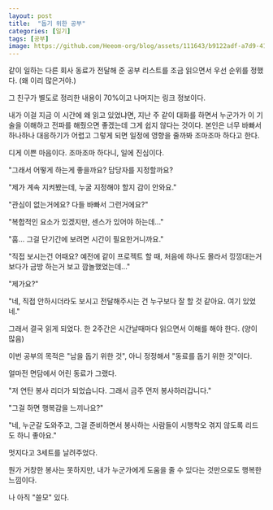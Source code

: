 ```yaml
---
layout: post
title:  "돕기 위한 공부"
categories: [일기]
tags: [공부]
image: https://github.com/Heeom-org/blog/assets/111643/b9122adf-a7d9-4111-ae25-3ad05b131f4d
---
```


같이 일하는 다른 회사 동료가 전달해 준 공부 리스트를 조금 읽으면서 우선 순위를 정했다. (왜 이리 많은거야.)

그 친구가 별도로 정리한 내용이 70%이고 나머지는 링크 정보이다.

내가 이걸 지금 이 시간에 왜 읽고 있었냐면, 지난 주 같이 대화를 하면서 누군가가 이 기술을 이해하고 전파를 해줬으면 좋겠는데 그게 쉽지 않다는 것이다. 본인은 너무 바빠서 하나하나 대응하기가 어렵고 그렇게 되면 일정에 영향을 줄까봐 조마조마 하다고 한다.

디게 이쁜 마음이다. 조마조마 하다니, 일에 진심이다.

"그래서 어떻게 하는게 좋을까요? 담당자를 지정할까요?

"제가 계속 지켜봤는데, 누굴 지정해야 할지 감이 안와요."

"관심이 없는거에요? 다들 바빠서 그런거에요?"

"복합적인 요소가 있겠지만, 센스가 있어야 하는데..."

"훔... 그걸 단기간에 보려면 시간이 필요한거니까요."

"직접 보시는건 어때요? 예전에 같이 프로젝트 할 때, 처음에 하나도 몰라서 낑낑대는거 보다가 금방 하는거 보고 깜놀했었는데..."

"제가요?"

"네, 직접 안하시더라도 보시고 전달해주시는 건 누구보다 잘 할 것 같아요. 여기 있었네."

그래서 결국 읽게 되었다. 한 2주간은 시간날때마다 읽으면서 이해를 해야 한다. (양이 많음)

이번 공부의 목적은 "남을 돕기 위한 것", 아니 정정해서 "동료를 돕기 위한 것"이다.

얼마전 면담에서 어린 동료가 그랬다. 

"저 연탄 봉사 리더가 되었습니다. 그래서 금주 먼저 봉사하러갑니다."

"그걸 하면 행복감을 느끼나요?"

"네, 누군갈 도와주고, 그걸 준비하면서 봉사하는 사람들이 시행착오 겪지 않도록 리드도 하니 좋아요."

멋지다고 3세트를 날려주었다.

뭔가 거창한 봉사는 못하지만, 내가 누군가에게 도움을 줄 수 있다는 것만으로도 행복한 느낌이다.

나 아직 "쓸모" 있다.
